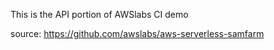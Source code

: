 
This is the API portion of AWSlabs CI demo

source: https://github.com/awslabs/aws-serverless-samfarm
